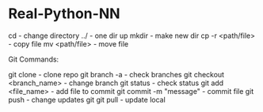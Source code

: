 # Real-Python-NN

cd - change directory
../ - one dir up
mkdir - make new dir
cp -r <path/file> <location> - copy file
mv <path/file> <location> - move file

Git Commands:

git clone <SSHAdress> - clone repo
git branch -a - check branches
git checkout <branch_name> - change branch
git status - check status
git add <file_name> - add file to commit
git commit -m "message" - commit file
git push - change updates git
git pull - update local
 